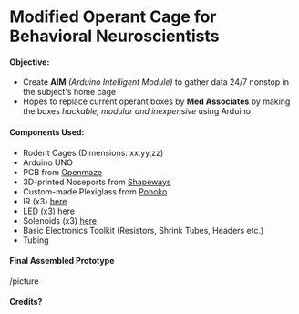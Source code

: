# Modified Operant Cage for Behavioral Neuroscientists

#### Objective:

- Create **AIM** _(Arduino Intelligent Module)_ to gather data 24/7 nonstop in the subject's home cage
- Hopes to replace current operant boxes by **Med Associates** by making the boxes _hackable, modular and inexpensive_ using Arduino


#### Components Used:

- Rodent Cages (Dimensions: xx,yy,zz)
- Arduino UNO
- PCB from [Openmaze](http://www.openmaze.org/)
- 3D-printed Noseports from [Shapeways](https://www.shapeways.com/)
- Custom-made Plexiglass from [Ponoko](https://www.ponoko.com/)
- IR (x3) [here](url)
- LED (x3) [here](url)
- Solenoids (x3) [here](url)
- Basic Electronics Toolkit (Resistors, Shrink Tubes, Headers etc.)
- Tubing

#### Final Assembled Prototype

/picture

#### Credits?
